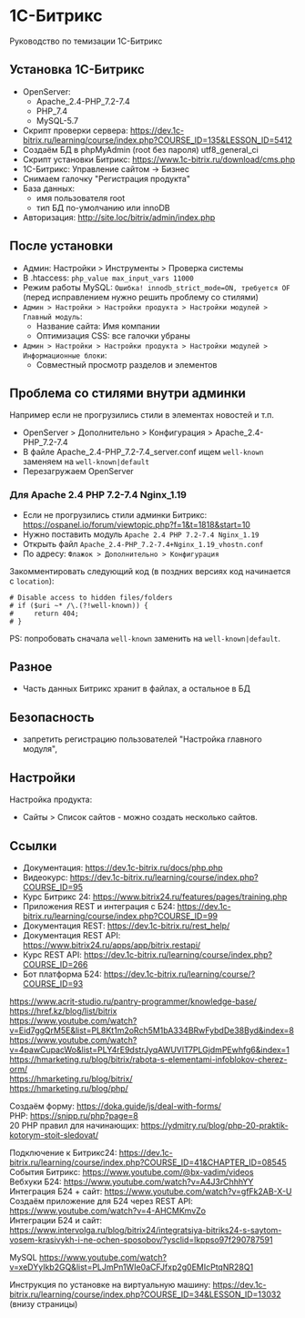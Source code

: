 # 1С-Битрикс
Руководство по темизации 1С-Битрикс

## Установка 1С-Битрикс
- OpenServer:
  - Apache_2.4-PHP_7.2-7.4
  - PHP_7.4
  - MySQL-5.7
- Скрипт проверки сервера: https://dev.1c-bitrix.ru/learning/course/index.php?COURSE_ID=135&LESSON_ID=5412
- Создаём БД в phpMyAdmin (root без пароля) utf8_general_ci
- Скрипт установки Битрикс: https://www.1c-bitrix.ru/download/cms.php
- 1C-Битрикс: Управление сайтом -> Бизнес
- Снимаем галочку "Регистрация продукта"
- База данных:
  - имя пользователя root
  - тип БД по-умолчанию или innoDB
- Авторизация: http://site.loc/bitrix/admin/index.php

## После установки
- Админ: Настройки > Инструменты > Проверка системы
- В .htaccess: `php_value max_input_vars 11000`
- Режим работы MySQL: `Ошибка! innodb_strict_mode=ON, требуется OF` (перед исправлением нужно решить проблему со стилями)
- `Админ > Настройки > Настройки продукта > Настройки модулей > Главный модуль`:
  - Название сайта: Имя компании
  - Оптимизация CSS: все галочки убраны
- `Админ > Настройки > Настройки продукта > Настройки модулей > Информационные блоки`:
  - Совместный просмотр разделов и элементов

## Проблема со стилями внутри админки
Например если не прогрузились стили в элементах новостей и т.п.
- OpenServer > Дополнительно > Конфигурация > Apache_2.4-PHP_7.2-7.4
- В файле Apache_2.4-PHP_7.2-7.4_server.conf ищем `well-known` заменяем на `well-known|default`
- Перезагружаем OpenServer

### Для Apache 2.4 PHP 7.2-7.4 Nginx_1.19
- Если не прогрузились стили админки Битрикс: https://ospanel.io/forum/viewtopic.php?f=1&t=1818&start=10
- Нужно поставить модуль `Apache 2.4 PHP 7.2-7.4 Nginx_1.19`
- Открыть файл `Apache_2.4-PHP_7.2-7.4+Nginx_1.19_vhostn.conf`
- По адресу: `Флажок > Дополнительно > Конфигурация`

Закомментировать следующий код (в поздних версиях код начинается с `location`):

    # Disable access to hidden files/folders
    # if ($uri ~* /\.(?!well-known)) {
    #     return 404;
    # }

PS: попробовать сначала `well-known` заменить на `well-known|default`.

## Разное
- Часть данных Битрикс хранит в файлах, а остальное в БД

## Безопасность
- запретить регистрацию пользователей "Настройка главного модуля",

## Настройки
Настройка продукта:
- Сайты > Список сайтов - можно создать несколько сайтов.

## Ссылки
- Документация: https://dev.1c-bitrix.ru/docs/php.php
- Видеокурс: https://dev.1c-bitrix.ru/learning/course/index.php?COURSE_ID=95
- Курс Битрикс 24: https://www.bitrix24.ru/features/pages/training.php
- Приложения REST и интеграция с Б24: https://dev.1c-bitrix.ru/learning/course/index.php?COURSE_ID=99
- Документация REST:     https://dev.1c-bitrix.ru/rest_help/
- Документация REST API: https://www.bitrix24.ru/apps/app/bitrix.restapi/
- Курс REST API:         https://dev.1c-bitrix.ru/learning/course/index.php?COURSE_ID=266
- Бот платформа Б24:     https://dev.1c-bitrix.ru/learning/course/?COURSE_ID=93

https://www.acrit-studio.ru/pantry-programmer/knowledge-base/  
https://href.kz/blog/list/bitrix  
https://www.youtube.com/watch?v=Eid7ggQrM5E&list=PL8Kt1m2oRch5M1bA334BRwFybdDe38Byd&index=8  
https://www.youtube.com/watch?v=4pawCupacWo&list=PLY4rE9dstrJyqAWUVlT7PLGjdmPEwhfg6&index=1  
https://hmarketing.ru/blog/bitrix/rabota-s-elementami-infoblokov-cherez-orm/  
https://hmarketing.ru/blog/bitrix/  
https://hmarketing.ru/blog/php/  

Создаём форму: https://doka.guide/js/deal-with-forms/  
PHP: https://snipp.ru/php?page=8  
20 PHP правил для начинающих: https://ydmitry.ru/blog/php-20-praktik-kotorym-stoit-sledovat/

Подключение к Битрикс24: https://dev.1c-bitrix.ru/learning/course/index.php?COURSE_ID=41&CHAPTER_ID=08545  
События Битрикс: https://www.youtube.com/@bx-vadim/videos  
Вебхуки Б24: https://www.youtube.com/watch?v=A4J3rChhhYY  
Интеграция Б24 + сайт: https://www.youtube.com/watch?v=gfFk2AB-X-U  
Создаём приложение для Б24 через REST API: https://www.youtube.com/watch?v=4-AHCMKmvZo  
Интеграции Б24 и сайт: https://www.intervolga.ru/blog/bitrix24/integratsiya-bitriks24-s-saytom-vosem-krasivykh-i-ne-ochen-sposobov/?ysclid=lkppso97f290787591  

MySQL https://www.youtube.com/watch?v=xeDYyIkb2GQ&list=PLJmPn1WIe0aCFJfxp2g0EMIcPtqNR28Q1

Инструкция по установке на виртуальную машину: https://dev.1c-bitrix.ru/learning/course/index.php?COURSE_ID=34&LESSON_ID=13032 (внизу страницы)
